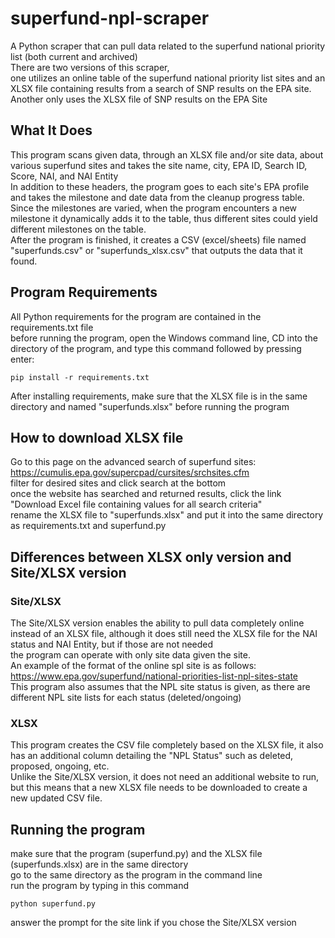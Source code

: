 # superfund-npl-scraper
A Python scraper that can pull data related to the superfund national priority list (both current and archived) <br/>
There are two versions of this scraper, <br/>
  one utilizes an online table of the superfund national priority list sites and an XLSX file containing results from a search of SNP results on the EPA site. <br/>
  Another only uses the XLSX file of SNP results on the EPA Site

## What It Does
This program scans given data, through an XLSX file and/or site data, about various superfund sites and takes the site name, city, EPA ID, Search ID, Score, NAI, and NAI Entity <br/>
In addition to these headers, the program goes to each site's EPA profile and takes the milestone and date data from the cleanup progress table. Since the milestones are varied, when the program encounters a new milestone it dynamically adds it to the table, thus different sites could yield different milestones on the table. <br/>
After the program is finished, it creates a CSV (excel/sheets) file named "superfunds.csv" or "superfunds_xlsx.csv" that outputs the data that it found. <br/>

## Program Requirements
All Python requirements for the program are contained in the requirements.txt file <br/>
before running the program, open the Windows command line, CD into the directory of the program, and type this command followed by pressing enter: <br/>
```
pip install -r requirements.txt
```
After installing requirements, make sure that the XLSX file is in the same directory and named "superfunds.xlsx" before running the program <br/>

## How to download XLSX file
Go to this page on the advanced search of superfund sites: https://cumulis.epa.gov/supercpad/cursites/srchsites.cfm <br/>
filter for desired sites and click search at the bottom <br/>
once the website has searched and returned results, click the link "Download Excel file containing values for all search criteria" <br/>
rename the XLSX file to "superfunds.xlsx" and put it into the same directory as requirements.txt and superfund.py

## Differences between XLSX only version and Site/XLSX version
### Site/XLSX
The Site/XLSX version enables the ability to pull data completely online instead of an XLSX file, although it does still need the XLSX file for the NAI status and NAI Entity, but if those are not needed <br/>
the program can operate with only site data given the site. <br/>
An example of the format of the online spl site is as follows: https://www.epa.gov/superfund/national-priorities-list-npl-sites-state <br/>
This program also assumes that the NPL site status is given, as there are different NPL site lists for each status (deleted/ongoing)

### XLSX
This program creates the CSV file completely based on the XLSX file, it also has an additional column detailing the "NPL Status" such as deleted, proposed, ongoing, etc. <br/>
Unlike the Site/XLSX version, it does not need an additional website to run, but this means that a new XLSX file needs to be downloaded to create a new updated CSV file.

## Running the program
make sure that the program (superfund.py) and the XLSX file (superfunds.xlsx) are in the same directory <br/>
go to the same directory as the program in the command line <br/>
run the program by typing in this command <br/>
```
python superfund.py
```
answer the prompt for the site link if you chose the Site/XLSX version
